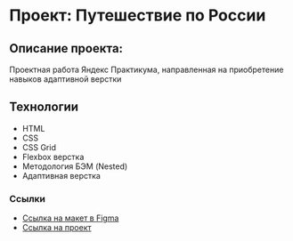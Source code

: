# Проект: Путешествие по России

## Описание проекта:
Проектная работа Яндекс Практикума, направленная на приобретение навыков адаптивной верстки 

## Технологии
* HTML
* CSS
* CSS Grid
* Flexbox верстка
* Методология БЭМ (Nested)
* Адаптивная верстка

### Ссылки
* [Ссылка на макет в Figma](https://www.figma.com/file/5S2WSbEFL6awjVWJ0NWL8Q/Sprint-3_-Russia-_-desktop-mobile?node-id=28503%3A0)
* [Ссылка на проект](https://li7252.github.io/russian-travel/)
